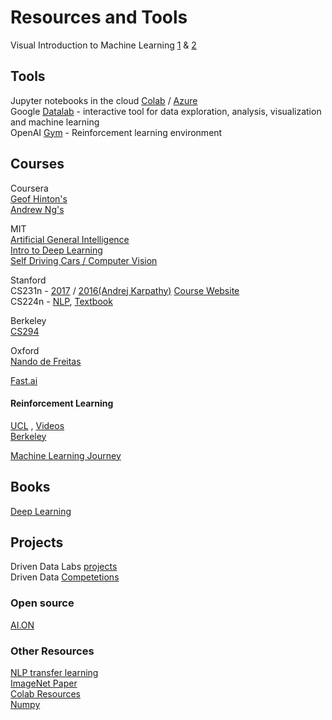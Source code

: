 # Resources and Tools

Visual Introduction to Machine Learning [1](http://www.r2d3.us/visual-intro-to-machine-learning-part-1/) & [2](http://www.r2d3.us/visual-intro-to-machine-learning-part-2)

## Tools
Jupyter notebooks in the cloud [Colab](colab.research.google.com) / [Azure](https://notebooks.azure.com) \
Google [Datalab](https://cloud.google.com/datalab/) - interactive tool for data exploration, analysis, visualization and machine learning \
OpenAI [Gym](http://gym.openai.com) - Reinforcement learning environment

## Courses
Coursera \
[Geof Hinton's](https://www.coursera.org/learn/neural-networks) \
[Andrew Ng's](https://www.coursera.org/learn/machine-learning/)

MIT \
[Artificial General Intelligence](https://agi.mit.edu/) \
[Intro to Deep Learning](http://introtodeeplearning.com/) \
[Self Driving Cars / Computer Vision](https://selfdrivingcars.mit.edu/)

Stanford \
CS231n - [2017](https://www.youtube.com/playlist?list=PL3FW7Lu3i5JvHM8ljYj-zLfQRF3EO8sYv) / [2016(Andrej Karpathy)](https://www.youtube.com/watch?v=NfnWJUyUJYU&list=PLkt2uSq6rBVctENoVBg1TpCC7OQi31AlC) [Course Website](http://cs231n.github.io/) \
CS224n - [NLP](https://web.stanford.edu/~jurafsky/slp3), [Textbook](https://web.stanford.edu/~jurafsky/slp3/)

Berkeley \
[CS294](http://rail.eecs.berkeley.edu/deeprlcourse/)

Oxford \
[Nando de Freitas](https://www.cs.ox.ac.uk/people/nando.defreitas/machinelearning/)

[Fast.ai](http://www.fast.ai)

#### Reinforcement Learning
[UCL](http://www0.cs.ucl.ac.uk/staff/D.Silver/web/Teaching.html) , [Videos](https://www.youtube.com/watch?v=2pWv7GOvuf0) \
[Berkeley](https://www.youtube.com/watch?v=qaMdN6LS9rA&list=PLAdk-EyP1ND8MqJEJnSvaoUShrAWYe51U)

[Machine Learning Journey](https://github.com/vgutta/ML/tree/master/Machine%20Learning%20Journey)

## Books
[Deep Learning](http://www.deeplearningbook.org/)


## Projects
Driven Data Labs [projects](http://drivendata.co/projects.html) \
Driven Data [Competetions](https://www.drivendata.org/competitions)

### Open source
[AI.ON](https://ai-on.org/)

### Other Resources
[NLP transfer learning](http://nlp.fast.ai) \
[ImageNet Paper](http://papers.nips.cc/paper/4824-imagenet-classification-with-deep-convolutional-neural-networks.pdf) \
[Colab Resources](https://medium.com/deep-learning-turkey/google-colab-free-gpu-tutorial-e113627b9f5d) \
[Numpy](http://cs231n.github.io/python-numpy-tutorial/)
